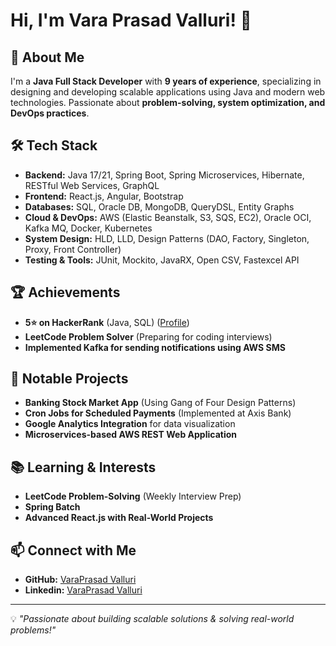 # Hi, I'm Vara Prasad Valluri! 👋

## 🚀 About Me
I'm a **Java Full Stack Developer** with **9 years of experience**, specializing in designing and developing scalable applications using Java and modern web technologies. Passionate about **problem-solving, system optimization, and DevOps practices**.

## 🛠️ Tech Stack
- **Backend:** Java 17/21, Spring Boot, Spring Microservices, Hibernate, RESTful Web Services, GraphQL
- **Frontend:** React.js, Angular, Bootstrap
- **Databases:** SQL, Oracle DB, MongoDB, QueryDSL, Entity Graphs
- **Cloud & DevOps:** AWS (Elastic Beanstalk, S3, SQS, EC2), Oracle OCI, Kafka MQ, Docker, Kubernetes
- **System Design:** HLD, LLD, Design Patterns (DAO, Factory, Singleton, Proxy, Front Controller)
- **Testing & Tools:** JUnit, Mockito, JavaRX, Open CSV, Fastexcel API

## 🏆 Achievements
- **5⭐ on HackerRank** (Java, SQL) ([Profile](https://www.hackerrank.com/VaraPrasadVal))
- **LeetCode Problem Solver** (Preparing for coding interviews)
- **Implemented Kafka for sending notifications using AWS SMS**

## 📂 Notable Projects
- **Banking Stock Market App** (Using Gang of Four Design Patterns)
- **Cron Jobs for Scheduled Payments** (Implemented at Axis Bank)
- **Google Analytics Integration** for data visualization
- **Microservices-based AWS REST Web Application**

## 📚 Learning & Interests
- **LeetCode Problem-Solving** (Weekly Interview Prep)
- **Spring Batch**
- **Advanced React.js with Real-World Projects**

## 📫 Connect with Me
- **GitHub:** [VaraPrasad Valluri](https://github.com/varaprasadvalluri)
- **Linkedin:** [VaraPrasad Valluri](https://www.linkedin.com/in/varaprasad-valluri/)

---
💡 *"Passionate about building scalable solutions & solving real-world problems!"*
